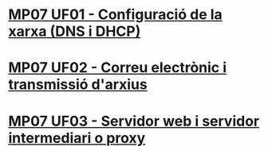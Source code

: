 # [MP07 UF01 - Configuració de la xarxa (DNS i DHCP)](act-mp07-uf01.md)

# [MP07 UF02 - Correu electrònic i transmissió d'arxius](act-mp07-uf02.md)

# [MP07 UF03 - Servidor web i servidor intermediari o proxy](./act-mp07-uf03.md)
